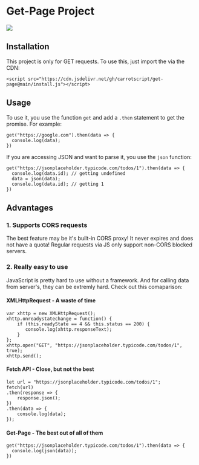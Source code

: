 # Get-Page Project
[![](https://data.jsdelivr.com/v1/package/gh/carrotscript/get-page/badge)](https://www.jsdelivr.com/package/gh/carrotscript/get-page)
## Installation

This project is only for GET requests. To use this, just import the via the CDN:

```
<script src="https://cdn.jsdelivr.net/gh/carrotscript/get-page@main/install.js"></script>
```

## Usage

To use it, you use the function `get` and add a `.then` statement to get the promise. For example:

```
get("https://google.com").then(data => {
  console.log(data);
})
```
 If you are accessing JSON and want to parse it, you use the `json` function:
 
```
get("https://jsonplaceholder.typicode.com/todos/1").then(data => {
  console.log(data.id); // getting undefined
  data = json(data);
  console.log(data.id); // getting 1
})
```
## Advantages


### 1. Supports CORS requests
The best feature may be it's built-in CORS proxy! It never expires and does not have a quota! Regular requests via JS only support non-CORS blocked servers.

### 2. Really easy to use
JavaScript is pretty hard to use without a framework. And for calling data from server's, they can be extremly hard. Check out this comaparison:

#### XMLHttpRequest - A waste of time
```
var xhttp = new XMLHttpRequest();
xhttp.onreadystatechange = function() {
    if (this.readyState == 4 && this.status == 200) {
       console.log(xhttp.responseText);
    }
};
xhttp.open("GET", "https://jsonplaceholder.typicode.com/todos/1", true);
xhttp.send();
```

#### Fetch API - Close, but not the best
```
let url = "https://jsonplaceholder.typicode.com/todos/1";
fetch(url)
.then(response => {
	response.json();
})
.then(data => {
	console.log(data);
});
```

#### Get-Page - The best out of all of them

```
get("https://jsonplaceholder.typicode.com/todos/1").then(data => {
  console.log(json(data));
})
```
